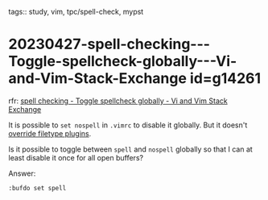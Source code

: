 tags:: study, vim, tpc/spell-check, mypst

# 20230427-spell-checking---Toggle-spellcheck-globally---Vi-and-Vim-Stack-Exchange id=g14261

rfr: [spell checking - Toggle spellcheck globally - Vi and Vim Stack Exchange](https://vi.stackexchange.com/questions/42023/toggle-spellcheck-globally)

It is possible to `set nospell` in `.vimrc` to disable it globally. But it doesn't [override filetype plugins][1].

Is it possible to toggle between `spell` and `nospell` globally so that I can at least disable it once for all open buffers?


  [1]: https://stackoverflow.com/questions/54169337/set-nospell-in-vimrc-has-no-effect

Answer:

```vim
:bufdo set spell
```

